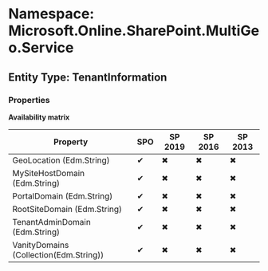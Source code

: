 # Namespace: Microsoft.Online.SharePoint.MultiGeo.Service
## Entity Type: TenantInformation

### Properties

**Availability matrix**

Property | SPO | SP 2019 | SP 2016 | SP 2013
----------|-----|---------|---------|--------
GeoLocation (Edm.String) | ✔ | ✖ | ✖ | ✖
MySiteHostDomain (Edm.String) | ✔ | ✖ | ✖ | ✖
PortalDomain (Edm.String) | ✔ | ✖ | ✖ | ✖
RootSiteDomain (Edm.String) | ✔ | ✖ | ✖ | ✖
TenantAdminDomain (Edm.String) | ✔ | ✖ | ✖ | ✖
VanityDomains (Collection(Edm.String)) | ✔ | ✖ | ✖ | ✖

